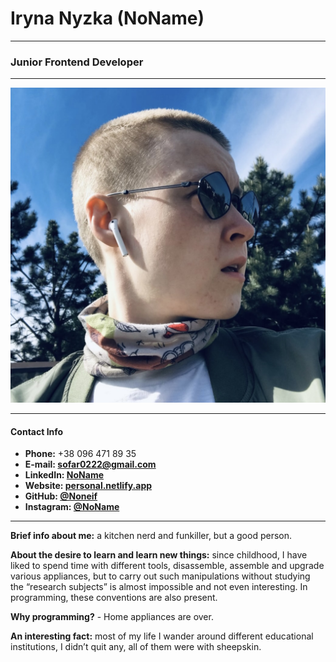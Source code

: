 # Iryna Nyzka (NoName)

---

### Junior Frontend Developer

---

![my photo](./img/my-photo.JPG "my photo")

---

#### Contact Info

- **Phone:** +38 096 471 89 35
- **E-mail: sofar0222@gmail.com**
- **LinkedIn: [NoName](linkedin.com/in/no-name-181abb234)**
- **Website: [personal.netlify.app](musical-cupcake-a8f1f8.netlify.app/)**
- **GitHub: [@Noneif](https://github.com/Noneif)**
- **Instagram: [@NoName](https://www.instagram.com/bams_boooooooooo/)**

---

**Brief info about me:** a kitchen nerd and funkiller, but a good person.

**About the desire to learn and learn new things:** since childhood, I have liked to spend time with different tools, disassemble, assemble and upgrade various appliances, but to carry out such manipulations without studying the “research subjects” is almost impossible and not even interesting. In programming, these conventions are also present.

**Why programming?** - Home appliances are over.

**An interesting fact:** most of my life I wander around different educational institutions, I didn’t quit any, all of them were with sheepskin.
